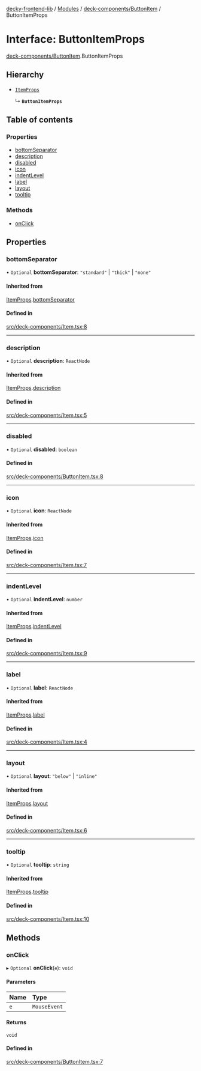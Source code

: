 [decky-frontend-lib](../README.md) / [Modules](../modules.md) / [deck-components/ButtonItem](../modules/deck_components_ButtonItem.md) / ButtonItemProps

# Interface: ButtonItemProps

[deck-components/ButtonItem](../modules/deck_components_ButtonItem.md).ButtonItemProps

## Hierarchy

- [`ItemProps`](deck_components_Item.ItemProps.md)

  ↳ **`ButtonItemProps`**

## Table of contents

### Properties

- [bottomSeparator](deck_components_ButtonItem.ButtonItemProps.md#bottomseparator)
- [description](deck_components_ButtonItem.ButtonItemProps.md#description)
- [disabled](deck_components_ButtonItem.ButtonItemProps.md#disabled)
- [icon](deck_components_ButtonItem.ButtonItemProps.md#icon)
- [indentLevel](deck_components_ButtonItem.ButtonItemProps.md#indentlevel)
- [label](deck_components_ButtonItem.ButtonItemProps.md#label)
- [layout](deck_components_ButtonItem.ButtonItemProps.md#layout)
- [tooltip](deck_components_ButtonItem.ButtonItemProps.md#tooltip)

### Methods

- [onClick](deck_components_ButtonItem.ButtonItemProps.md#onclick)

## Properties

### bottomSeparator

• `Optional` **bottomSeparator**: ``"standard"`` \| ``"thick"`` \| ``"none"``

#### Inherited from

[ItemProps](deck_components_Item.ItemProps.md).[bottomSeparator](deck_components_Item.ItemProps.md#bottomseparator)

#### Defined in

[src/deck-components/Item.tsx:8](https://github.com/SteamDeckHomebrew/decky-frontend-lib/blob/cc29dda/src/deck-components/Item.tsx#L8)

___

### description

• `Optional` **description**: `ReactNode`

#### Inherited from

[ItemProps](deck_components_Item.ItemProps.md).[description](deck_components_Item.ItemProps.md#description)

#### Defined in

[src/deck-components/Item.tsx:5](https://github.com/SteamDeckHomebrew/decky-frontend-lib/blob/cc29dda/src/deck-components/Item.tsx#L5)

___

### disabled

• `Optional` **disabled**: `boolean`

#### Defined in

[src/deck-components/ButtonItem.tsx:8](https://github.com/SteamDeckHomebrew/decky-frontend-lib/blob/cc29dda/src/deck-components/ButtonItem.tsx#L8)

___

### icon

• `Optional` **icon**: `ReactNode`

#### Inherited from

[ItemProps](deck_components_Item.ItemProps.md).[icon](deck_components_Item.ItemProps.md#icon)

#### Defined in

[src/deck-components/Item.tsx:7](https://github.com/SteamDeckHomebrew/decky-frontend-lib/blob/cc29dda/src/deck-components/Item.tsx#L7)

___

### indentLevel

• `Optional` **indentLevel**: `number`

#### Inherited from

[ItemProps](deck_components_Item.ItemProps.md).[indentLevel](deck_components_Item.ItemProps.md#indentlevel)

#### Defined in

[src/deck-components/Item.tsx:9](https://github.com/SteamDeckHomebrew/decky-frontend-lib/blob/cc29dda/src/deck-components/Item.tsx#L9)

___

### label

• `Optional` **label**: `ReactNode`

#### Inherited from

[ItemProps](deck_components_Item.ItemProps.md).[label](deck_components_Item.ItemProps.md#label)

#### Defined in

[src/deck-components/Item.tsx:4](https://github.com/SteamDeckHomebrew/decky-frontend-lib/blob/cc29dda/src/deck-components/Item.tsx#L4)

___

### layout

• `Optional` **layout**: ``"below"`` \| ``"inline"``

#### Inherited from

[ItemProps](deck_components_Item.ItemProps.md).[layout](deck_components_Item.ItemProps.md#layout)

#### Defined in

[src/deck-components/Item.tsx:6](https://github.com/SteamDeckHomebrew/decky-frontend-lib/blob/cc29dda/src/deck-components/Item.tsx#L6)

___

### tooltip

• `Optional` **tooltip**: `string`

#### Inherited from

[ItemProps](deck_components_Item.ItemProps.md).[tooltip](deck_components_Item.ItemProps.md#tooltip)

#### Defined in

[src/deck-components/Item.tsx:10](https://github.com/SteamDeckHomebrew/decky-frontend-lib/blob/cc29dda/src/deck-components/Item.tsx#L10)

## Methods

### onClick

▸ `Optional` **onClick**(`e`): `void`

#### Parameters

| Name | Type |
| :------ | :------ |
| `e` | `MouseEvent` |

#### Returns

`void`

#### Defined in

[src/deck-components/ButtonItem.tsx:7](https://github.com/SteamDeckHomebrew/decky-frontend-lib/blob/cc29dda/src/deck-components/ButtonItem.tsx#L7)
